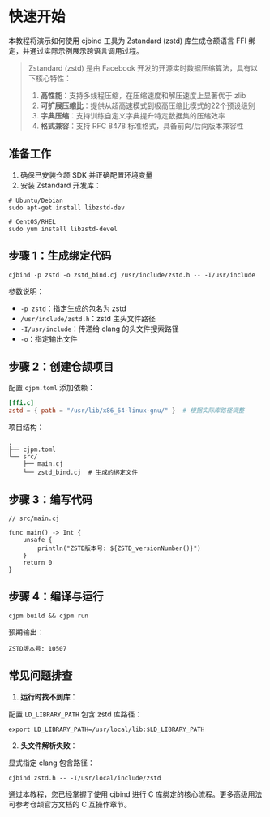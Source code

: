# 快速开始

本教程将演示如何使用 cjbind 工具为 Zstandard (zstd) 库生成仓颉语言 FFI 绑定，并通过实际示例展示跨语言调用过程。

> Zstandard (zstd) 是由 Facebook 开发的开源实时数据压缩算法，具有以下核心特性：
> 1. **高性能**：支持多线程压缩，在压缩速度和解压速度上显著优于 zlib
> 2. **可扩展压缩比**：提供从超高速模式到极高压缩比模式的22个预设级别
> 3. **字典压缩**：支持训练自定义字典提升特定数据集的压缩效率
> 4. **格式兼容**：支持 RFC 8478 标准格式，具备前向/后向版本兼容性

## 准备工作
1. 确保已安装仓颉 SDK 并正确配置环境变量
2. 安装 Zstandard 开发库：

```shell
# Ubuntu/Debian
sudo apt-get install libzstd-dev

# CentOS/RHEL
sudo yum install libzstd-devel
```

## 步骤 1：生成绑定代码
```shell
cjbind -p zstd -o zstd_bind.cj /usr/include/zstd.h -- -I/usr/include
```

参数说明：
- `-p zstd`：指定生成的包名为 zstd
- `/usr/include/zstd.h`：zstd 主头文件路径
- `-I/usr/include`：传递给 clang 的头文件搜索路径
- `-o`：指定输出文件

## 步骤 2：创建仓颉项目
配置 `cjpm.toml` 添加依赖：
```toml
[ffi.c]
zstd = { path = "/usr/lib/x86_64-linux-gnu/" }  # 根据实际库路径调整
```

项目结构：
```
.
├── cjpm.toml
└── src/
    ├── main.cj
    └── zstd_bind.cj  # 生成的绑定文件

```

## 步骤 3：编写代码

```cangjie
// src/main.cj

func main() -> Int {
    unsafe {
        println("ZSTD版本号: ${ZSTD_versionNumber()}")
    }
    return 0
}
```

## 步骤 4：编译与运行

```shell
cjpm build && cjpm run
```

预期输出：

```
ZSTD版本号: 10507
```

## 常见问题排查

1. **运行时找不到库**：

配置 `LD_LIBRARY_PATH` 包含 zstd 库路径：

```shell
export LD_LIBRARY_PATH=/usr/local/lib:$LD_LIBRARY_PATH
```

2. **头文件解析失败**：

显式指定 clang 包含路径：

```shell
cjbind zstd.h -- -I/usr/local/include/zstd
```

通过本教程，您已经掌握了使用 cjbind 进行 C 库绑定的核心流程。更多高级用法可参考仓颉官方文档的 C 互操作章节。